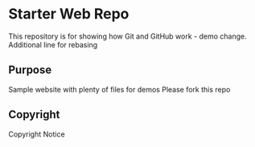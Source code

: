 # Starter Web Repo

This repository is for showing how Git and GitHub work - demo change. 
Additional line for rebasing

## Purpose

Sample website with plenty of files for demos
Please fork this repo

## Copyright

Copyright Notice